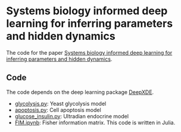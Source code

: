 # Systems biology informed deep learning for inferring parameters and hidden dynamics

The code for the paper [Systems biology informed deep learning for inferring parameters and hidden dynamics](https://doi.org/10.1101/865063).

## Code

The code depends on the deep learning package [DeepXDE](https://github.com/lululxvi/deepxde).

- [glycolysis.py](glycolysis.py): Yeast glycolysis model
- [apoptosis.py](apoptosis.py): Cell apoptosis model
- [glucose_insulin.py](glucose_insulin.py): Ultradian endocrine model
- [FIM.ipynb](FIM.ipynb): Fisher information matrix. This code is written in Julia.
